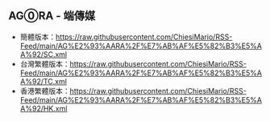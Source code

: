 ## AG⓪RA - 端傳媒
- 簡體版本：https://raw.githubusercontent.com/ChiesiMario/RSS-Feed/main/AG%E2%93%AARA%2F%E7%AB%AF%E5%82%B3%E5%AA%92/SC.xml
- 台灣繁體版本：https://raw.githubusercontent.com/ChiesiMario/RSS-Feed/main/AG%E2%93%AARA%2F%E7%AB%AF%E5%82%B3%E5%AA%92/TC.xml
- 香港繁體版本：https://raw.githubusercontent.com/ChiesiMario/RSS-Feed/main/AG%E2%93%AARA%2F%E7%AB%AF%E5%82%B3%E5%AA%92/HK.xml